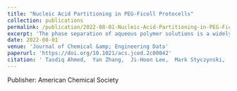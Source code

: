 ```yaml
---
title: "Nucleic Acid Partitioning in PEG-Ficoll Protocells"
collection: publications
permalink: /publication/2022-08-01-Nucleic-Acid-Partitioning-in-PEG-Ficoll-Protocells
excerpt: 'The phase separation of aqueous polymer solutions is a widely used method for producing self-assembled, membraneless droplet protocells. Nonionic synthetic polymers forming an aqueous two-phase system (ATPS) have been shown to reliably form protocells that, when equipped with biological materials, are useful for applications such as analyte detection. Previous characterization of an ATPS-templated protocell did not investigate the effects of its biological components on phase stability. Here we report the phase diagram of a PEG 35k-Ficoll 400k-water ATPS at baseline and in the presence of necessary protocell components. Because the stability of an ATPS can be sensitive to small changes in composition, which in turn impacts solute partitioning, we present partitioning data of a variety of nucleic acids in response to protocell additives. The results show that the additives─particularly a mixture of salts and small organic molecules─have profound positive effects on ATPS stability and nucleic acid partitioning, both of which significantly contribute to protocell function. Our data uncovers several new areas of optimization for future protocell engineering.'
date: 2022-08-01
venue: 'Journal of Chemical &amp; Engineering Data'
paperurl: 'https://doi.org/10.1021/acs.jced.2c00042'
citation: ' Tasdiq Ahmed,  Yan Zhang,  Ji-Hoon Lee,  Mark Styczynski,  Shuichi Takayama, &quot;Nucleic Acid Partitioning in PEG-Ficoll Protocells.&quot; Journal of Chemical &amp;amp; Engineering Data, 2022.'
---
```

Publisher: American Chemical Society

